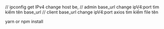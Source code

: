 // ipconfig get IPv4 change host be,
// admin base_url change ipV4:port tìm kiếm tên base_url
// client base_url change ipV4:port axios tìm kiếm file tên


yarn or npm install
